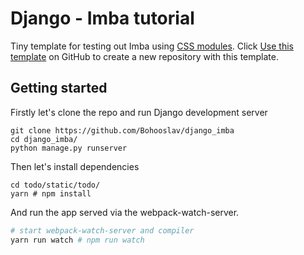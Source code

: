 # Django - Imba tutorial

Tiny template for testing out Imba using [CSS modules][0]. Click [Use this
template][1] on GitHub to create a new repository with this template.

## Getting started
Firstly let's clone the repo and run Django development server
```
git clone https://github.com/Bohooslav/django_imba
cd django_imba/
python manage.py runserver
```

Then let's install dependencies
```
cd todo/static/todo/
yarn # npm install
```

And run the app served via the webpack-watch-server.

```bash
# start webpack-watch-server and compiler
yarn run watch # npm run watch
```

[0]: https://github.com/css-modules/css-modules
[1]: https://github.com/imba/hello-world-imba/generate
